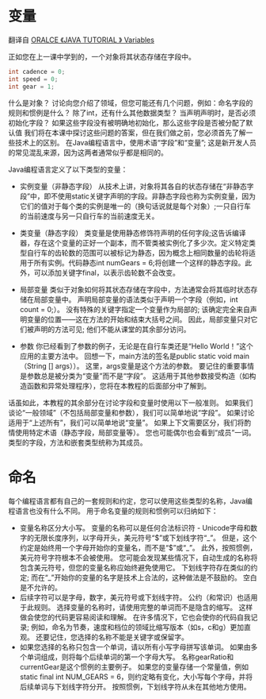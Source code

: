 # 变量
翻译自
[ORALCE 《JAVA TUTORIAL 》
Variables](http://docs.oracle.com/javase/tutorial/java/nutsandbolts/variables.html)

正如您在上一课中学到的，一个对象将其状态存储在字段中。

```java
int cadence = 0;
int speed = 0;
int gear = 1;
```
什么是对象？ 讨论向您介绍了领域，但您可能还有几个问题，例如：命名字段的规则和惯例是什么？ 除了int，还有什么其他数据类型？ 当声明声明时，是否必须初始化字段？ 如果这些字段没有被明确地初始化，那么这些字段是否被分配了默认值 我们将在本课中探讨这些问题的答案，但在我们做之前，您必须首先了解一些技术上的区别。 在Java编程语言中，使用术语“字段”和“变量”; 这是新开发人员的常见混乱来源，因为这两者通常似乎都是相同的。

Java编程语言定义了以下类型的变量：

- 实例变量（非静态字段）
从技术上讲，对象将其各自的状态存储在“非静态字段”中，即不使用static关键字声明的字段。非静态字段也称为实例变量，因为它们的值对于每个类的实例是唯一的（换句话说就是每个对象）;一只自行车的当前速度与另一只自行车的当前速度无关。

- 类变量（静态字段）
类变量是使用静态修饰符声明的任何字段;这告诉编译器，存在这个变量的正好一个副本，而不管类被实例化了多少次。定义特定类型自行车的齿轮数的范围可以被标记为静态，因为概念上相同数量的齿轮将适用于所有实例。代码静态int numGears = 6;将创建一个这样的静态字段。此外，可以添加关键字final，以表示齿轮数不会改变。 

- 局部变量
类似于对象如何将其状态存储在字段中，方法通常会将其临时状态存储在局部变量中。 声明局部变量的语法类似于声明一个字段（例如，int count = 0;）。 没有特殊的关键字指定一个变量作为局部的; 该确定完全来自声明变量的位置——这在方法的开始和结束大括号之间。 因此，局部变量只对它们被声明的方法可见; 他们不能从课堂的其余部分访问。

- 参数
你已经看到了参数的例子，无论是在自行车类还是“Hello World！”这个应用的主要方法中。 回想一下，main方法的签名是public static void main（String [] args））。 这里，args变量是这个方法的参数。 要记住的重要事情是参数总是被分类为“变量”而不是“字段”。 这适用于其他参数接受构造（如构造函数和异常处理程序），您将在本教程的后面部分中了解到。

话虽如此，本教程的其余部分在讨论字段和变量时使用以下一般准则。 如果我们谈论“一般领域”（不包括局部变量和参数），我们可以简单地说“字段”。 如果讨论适用于“上述所有”，我们可以简单地说“变量”。 如果上下文需要区分，我们将酌情使用特定术语（静态字段，局部变量等）。 您也可能偶尔也会看到“成员”一词。 类型的字段，方法和嵌套类型统称为其成员。

# 命名
每个编程语言都有自己的一套规则和约定，您可以使用这些类型的名称，Java编程语言也没有什么不同。 用于命名变量的规则和惯例可以归纳如下：

- 变量名称区分大小写。 变量的名称可以是任何合法标识符 - Unicode字母和数字的无限长度序列，以字母开头，美元符号“\$”或下划线字符“\_”。 但是，这个约定是始终用一个字母开始你的变量名，而不是“\$”或“\_”。 此外，按照惯例，美元符号字符根本不会被使用。 您可能会发现某些情况下，自动生成的名称将包含美元符号，但您的变量名称应始终避免使用它。 下划线字符存在类似的约定; 而在“_”开始你的变量的名字是技术上合法的，这种做法是不鼓励的。 空白是不允许的。
- 后续字符可以是字母，数字，美元符号或下划线字符。 公约（和常识）也适用于此规则。 选择变量的名称时，请使用完整的单词而不是隐含的缩写。 这样做会使您的代码更容易阅读和理解。 在许多情况下，它也会使你的代码自我记录; 例如，命名为节奏，速度和档位的领域比缩写版本（如s，c和g）更加直观。 还要记住，您选择的名称不能是关键字或保留字。
- 如果您选择的名称只包含一个单词，请以所有小写字母拼写该单词。 如果由多个单词组成，则将每个后续单词的第一个字母大写。 名称gearRatio和currentGear是这个惯例的主要例子。 如果您的变量存储一个常量值，例如static final int NUM_GEARS = 6，则约定略有变化，大小写每个字母，并将后续单词与下划线字符分开。 按照惯例，下划线字符从未在其他地方使用。
